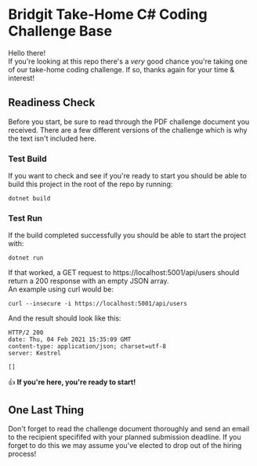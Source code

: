 # Bridgit Take-Home C# Coding Challenge Base

Hello there!  
If you're looking at this repo there's a _very_ good chance you're taking one of our take-home coding challenge. If so, thanks again for your time & interest! 

## Readiness Check
Before you start, be sure to read through the PDF challenge document you received. There are a few different versions of the challenge which is why the text isn't included here.
### Test Build
If you want to check and see if you're ready to start you should be able to build this project in the root of the repo by running:
```
dotnet build
```
### Test Run
If the build completed successfully you should be able to start the project with: 
```
dotnet run
```
If that worked, a GET request to https://localhost:5001/api/users should return a 200 response with an empty JSON array.  
An example using curl would be:
```
curl --insecure -i https://localhost:5001/api/users
```
And the result should look like this:
```
HTTP/2 200 
date: Thu, 04 Feb 2021 15:35:09 GMT
content-type: application/json; charset=utf-8
server: Kestrel

[]
```

👍 **If you're here, you're ready to start!**



## One Last Thing
Don't forget to read the challenge document thoroughly and send an email to the recipient specififed with your planned submission deadline. If you forget to do this we may assume you've elected to drop out of the hiring process!